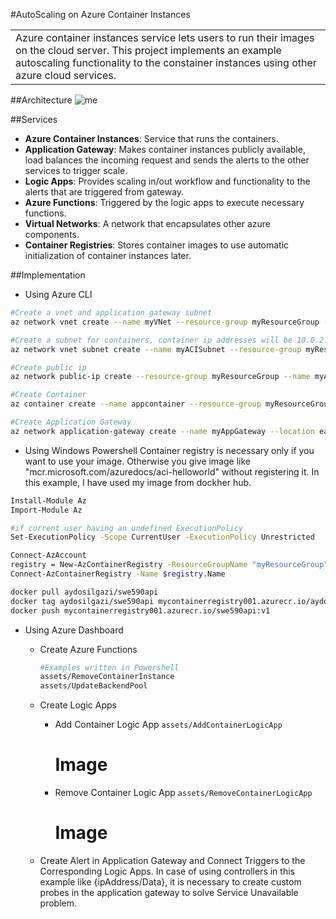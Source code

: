 #AutoScaling on Azure Container Instances
<table>
<tr>
<td>
Azure container instances service lets users to run their images on the cloud server. This project implements an example autoscaling functionality to the constainer instances using other azure cloud services. 
</td>
</tr>
</table>

##Architecture
![me](https://github.com/AydosIlgazi/swe590api/blob/master/assets/Architecture.png)

##Services
- **Azure Container Instances**: Service that runs the containers.
- **Application Gateway**: Makes container instances publicly available, load balances the incoming request and sends the alerts to the other services to trigger scale.
- **Logic Apps**: Provides scaling in/out workflow and functionality to the alerts that are triggered from gateway.
- **Azure Functions**: Triggered by the logic apps to execute necessary functions.
- **Virtual Networks**: A network that encapsulates other azure components.
- **Container Registries**: Stores container images to use automatic initialization of container instances later.


##Implementation

- Using Azure CLI
```bash
#Create a vnet and application gateway subnet
az network vnet create --name myVNet --resource-group myResourceGroup --location eastus --address-prefix 10.0.0.0/16 --subnet-name myAGSubnet --subnet-prefix 10.0.1.0/24

#Create a subnet for containers, container ip addresses will be 10.0.2.* automatically in the subnet
az network vnet subnet create --name myACISubnet --resource-group myResourceGroup --vnet-name myVNet  --address-prefix 10.0.2.0/24

#Create public ip
az network public-ip create --resource-group myResourceGroup --name myAGPublicIPAddress --allocation-method Static --sku Standard

#Create Container
az container create --name appcontainer --resource-group myResourceGroup --image <image> --vnet myVNet --subnet myACISubnet

#Create Application Gateway
az network application-gateway create --name myAppGateway --location eastus --resource-group myResourceGroup --capacity 2 --sku Standard_v2 --http-settings-protocol http --public-ip-address myAGPublicIPAddress --vnet-name myVNet --subnet myAGSubnet --servers <ContainerIp>
```

- Using Windows Powershell
Container registry is necessary only if you want to use your image. Otherwise you give image like "mcr.microsoft.com/azuredocs/aci-helloworld" without registering it. In this example, I have used my image from dockher hub. 
```bash
Install-Module Az
Import-Module Az

#if current user having an undefined ExecutionPolicy
Set-ExecutionPolicy -Scope CurrentUser -ExecutionPolicy Unrestricted   

Connect-AzAccount
registry = New-AzContainerRegistry -ResourceGroupName "myResourceGroup" -Name "myContainerRegistry001" -EnableAdminUser -Sku Basic
Connect-AzContainerRegistry -Name $registry.Name

docker pull aydosilgazi/swe590api
docker tag aydosilgazi/swe590api mycontainerregistry001.azurecr.io/aydosilgazi/swe590api:v1
docker push mycontainerregistry001.azurecr.io/swe590api:v1
```

- Using Azure Dashboard

    * Create Azure Functions
        ```bash
        #Examples written in Powershell
        assets/RemoveContainerInstance
        assets/UpdateBackendPool
        ```

    * Create Logic Apps
        - Add Container Logic App
            `assets/AddContainerLogicApp`
            # Image
        - Remove Container Logic App
            `assets/RemoveContainerLogicApp`
            # Image

    * Create Alert in Application Gateway and Connect Triggers to the Corresponding Logic Apps. In case of using controllers in this example like {ipAddress/Data}, it is necessary to create custom probes in the application gateway to solve Service Unavailable problem.
